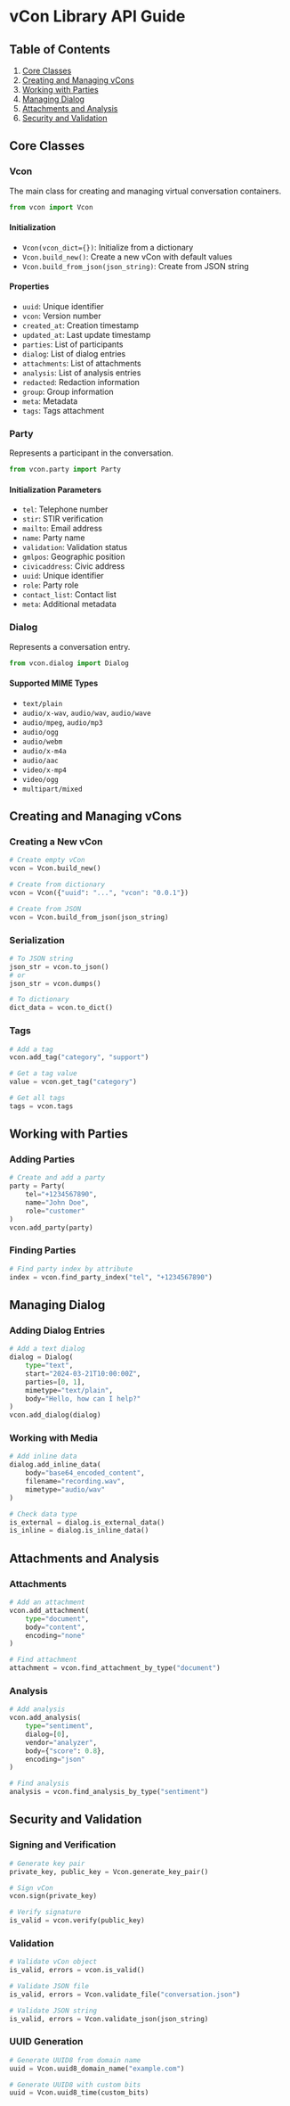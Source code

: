 # vCon Library API Guide

## Table of Contents
1. [Core Classes](#core-classes)
2. [Creating and Managing vCons](#creating-and-managing-vcons)
3. [Working with Parties](#working-with-parties)
4. [Managing Dialog](#managing-dialog)
5. [Attachments and Analysis](#attachments-and-analysis)
6. [Security and Validation](#security-and-validation)

## Core Classes

### Vcon
The main class for creating and managing virtual conversation containers.

```python
from vcon import Vcon
```

#### Initialization
- `Vcon(vcon_dict={})`: Initialize from a dictionary
- `Vcon.build_new()`: Create a new vCon with default values
- `Vcon.build_from_json(json_string)`: Create from JSON string

#### Properties
- `uuid`: Unique identifier
- `vcon`: Version number
- `created_at`: Creation timestamp
- `updated_at`: Last update timestamp
- `parties`: List of participants
- `dialog`: List of dialog entries
- `attachments`: List of attachments
- `analysis`: List of analysis entries
- `redacted`: Redaction information
- `group`: Group information
- `meta`: Metadata
- `tags`: Tags attachment

### Party
Represents a participant in the conversation.

```python
from vcon.party import Party
```

#### Initialization Parameters
- `tel`: Telephone number
- `stir`: STIR verification
- `mailto`: Email address
- `name`: Party name
- `validation`: Validation status
- `gmlpos`: Geographic position
- `civicaddress`: Civic address
- `uuid`: Unique identifier
- `role`: Party role
- `contact_list`: Contact list
- `meta`: Additional metadata

### Dialog
Represents a conversation entry.

```python
from vcon.dialog import Dialog
```

#### Supported MIME Types
- `text/plain`
- `audio/x-wav`, `audio/wav`, `audio/wave`
- `audio/mpeg`, `audio/mp3`
- `audio/ogg`
- `audio/webm`
- `audio/x-m4a`
- `audio/aac`
- `video/x-mp4`
- `video/ogg`
- `multipart/mixed`

## Creating and Managing vCons

### Creating a New vCon
```python
# Create empty vCon
vcon = Vcon.build_new()

# Create from dictionary
vcon = Vcon({"uuid": "...", "vcon": "0.0.1"})

# Create from JSON
vcon = Vcon.build_from_json(json_string)
```

### Serialization
```python
# To JSON string
json_str = vcon.to_json()
# or
json_str = vcon.dumps()

# To dictionary
dict_data = vcon.to_dict()
```

### Tags
```python
# Add a tag
vcon.add_tag("category", "support")

# Get a tag value
value = vcon.get_tag("category")

# Get all tags
tags = vcon.tags
```

## Working with Parties

### Adding Parties
```python
# Create and add a party
party = Party(
    tel="+1234567890",
    name="John Doe",
    role="customer"
)
vcon.add_party(party)
```

### Finding Parties
```python
# Find party index by attribute
index = vcon.find_party_index("tel", "+1234567890")
```

## Managing Dialog

### Adding Dialog Entries
```python
# Add a text dialog
dialog = Dialog(
    type="text",
    start="2024-03-21T10:00:00Z",
    parties=[0, 1],
    mimetype="text/plain",
    body="Hello, how can I help?"
)
vcon.add_dialog(dialog)
```

### Working with Media
```python
# Add inline data
dialog.add_inline_data(
    body="base64_encoded_content",
    filename="recording.wav",
    mimetype="audio/wav"
)

# Check data type
is_external = dialog.is_external_data()
is_inline = dialog.is_inline_data()
```

## Attachments and Analysis

### Attachments
```python
# Add an attachment
vcon.add_attachment(
    type="document",
    body="content",
    encoding="none"
)

# Find attachment
attachment = vcon.find_attachment_by_type("document")
```

### Analysis
```python
# Add analysis
vcon.add_analysis(
    type="sentiment",
    dialog=[0],
    vendor="analyzer",
    body={"score": 0.8},
    encoding="json"
)

# Find analysis
analysis = vcon.find_analysis_by_type("sentiment")
```

## Security and Validation

### Signing and Verification
```python
# Generate key pair
private_key, public_key = Vcon.generate_key_pair()

# Sign vCon
vcon.sign(private_key)

# Verify signature
is_valid = vcon.verify(public_key)
```

### Validation
```python
# Validate vCon object
is_valid, errors = vcon.is_valid()

# Validate JSON file
is_valid, errors = Vcon.validate_file("conversation.json")

# Validate JSON string
is_valid, errors = Vcon.validate_json(json_string)
```

### UUID Generation
```python
# Generate UUID8 from domain name
uuid = Vcon.uuid8_domain_name("example.com")

# Generate UUID8 with custom bits
uuid = Vcon.uuid8_time(custom_bits)
```
